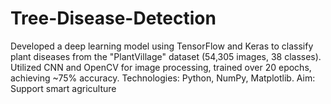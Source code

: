 # Tree-Disease-Detection
 Developed a deep learning model using TensorFlow and Keras to classify plant diseases from the "PlantVillage" dataset (54,305 images, 38 classes). Utilized CNN and OpenCV for image processing, trained over 20 epochs, achieving ~75% accuracy. Technologies: Python, NumPy, Matplotlib. Aim: Support smart agriculture

